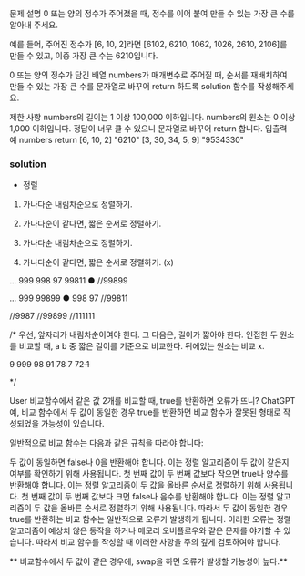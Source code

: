 문제 설명
0 또는 양의 정수가 주어졌을 때, 정수를 이어 붙여 만들 수 있는 가장 큰 수를 알아내 주세요.

예를 들어, 주어진 정수가 [6, 10, 2]라면 [6102, 6210, 1062, 1026, 2610, 2106]를 만들 수 있고, 이중 가장 큰 수는 6210입니다.

0 또는 양의 정수가 담긴 배열 numbers가 매개변수로 주어질 때, 순서를 재배치하여 만들 수 있는 가장 큰 수를 문자열로 바꾸어 return 하도록 solution 함수를 작성해주세요.

제한 사항
numbers의 길이는 1 이상 100,000 이하입니다.
numbers의 원소는 0 이상 1,000 이하입니다.
정답이 너무 클 수 있으니 문자열로 바꾸어 return 합니다.
입출력 예
numbers	return
[6, 10, 2]	"6210"
[3, 30, 34, 5, 9]	"9534330"

### solution
- 정렬
  
1. 가나다순 내림차순으로 정렬하기.
2. 가나다순이 같다면, 짧은 순서로 정렬하기.


1. 가나다순 내림차순으로 정렬하기.
2. 가나다순이 같다면, 짧은 순서로 정렬하기.
(x)

...
999
998
97
99811 ●
//99899


...
999
99899 ●
998
97
//99811


//9987
//99899
//111111

/*
우선, 앞자리가 내림차순이여야 한다. 그 다음은, 길이가 짧아야 한다.
인접한 두 원소를 비교할 때, a b 중 짧은 길이를 기준으로 비교한다. 뒤에있는 원소는 비교 x.

9
999
98
91
78
7
72<del>
1

*/

User
비교함수에서 같은 값 2개를 비교할 때, true를 반환하면 오류가 뜨니?
ChatGPT
예, 비교 함수에서 두 값이 동일한 경우 true를 반환하면 비교 함수가 잘못된 형태로 작성되었을 가능성이 있습니다.

일반적으로 비교 함수는 다음과 같은 규칙을 따라야 합니다:

두 값이 동일하면 false나 0을 반환해야 합니다. 이는 정렬 알고리즘이 두 값이 같은지 여부를 확인하기 위해 사용됩니다.
첫 번째 값이 두 번째 값보다 작으면 true나 양수를 반환해야 합니다. 이는 정렬 알고리즘이 두 값을 올바른 순서로 정렬하기 위해 사용됩니다.
첫 번째 값이 두 번째 값보다 크면 false나 음수를 반환해야 합니다. 이는 정렬 알고리즘이 두 값을 올바른 순서로 정렬하기 위해 사용됩니다.
따라서 두 값이 동일한 경우 true를 반환하는 비교 함수는 일반적으로 오류가 발생하게 됩니다. 이러한 오류는 정렬 알고리즘이 예상치 않은 동작을 하거나 메모리 오버플로우와 같은 문제를 야기할 수 있습니다. 따라서 비교 함수를 작성할 때 이러한 사항을 주의 깊게 검토하여야 합니다.


** 비교함수에서 두 값이 같은 경우에, swap을 하면 오류가 발생할 가능성이 높다.**
